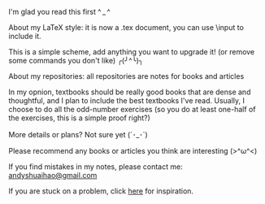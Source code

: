 I'm glad you read this first ^ _ ^ 

About my LaTeX style: it is now a .tex document, you can use \input to include it. 

This is a simple scheme, add anything you want to upgrade it! (or remove some commands you don't like) ╭(╯^╰)╮

About my repositories: all repositories are notes for books and articles 

In my opnion, textbooks should be really good books that are dense and thoughtful, and I plan to include the best textbooks I've read. Usually, I choose to do all the odd-number exercises (so you do at least one-half of the exercises, this is a simple proof right?)

More details or plans? Not sure yet (´･_･`)

Please recommend any books or articles you think are interesting (>^ω^<) 

If you find mistakes in my notes, please contact me: andyshuaihao@gmail.com

If you are stuck on a problem, click [here](https://www.theproofistrivial.com/) for inspiration. 